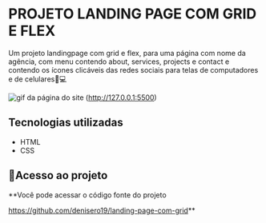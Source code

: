 # PROJETO LANDING PAGE COM GRID E FLEX
Um projeto landingpage com grid e flex, para uma página com nome da agência, com menu contendo about, services, projects e contact e contendo os ícones clicáveis das redes sociais para telas de computadores e de celulares📲💻

<img src="./pagina.gif" alt="gif da página do site"> (http://127.0.0.1:5500)

## Tecnologias utilizadas
- HTML
- CSS

## 📂Acesso ao projeto

**Você pode acessar o código fonte do projeto 

<https://github.com/denisero19/landing-page-com-grid>**

